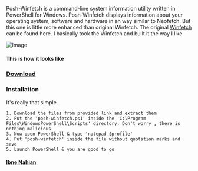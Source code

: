 Posh-Winfetch is a command-line system information utility written in PowerShell for Windows. Posh-Winfetch displays information about your operating system, software and hardware in an way similar to Neofetch. But this one is little more enhanced than original Winfetch. The original [Winfetch](https://github.com/lptstr/winfetch) can be found here. I basically took the Winfetch and built it the way I like.

![Image](https://raw.githubusercontent.com/evilprince2009/Posh-Winfetch-remake/main/Screenshot%20(53).png)

#### This is how it looks like

### [Download](https://github.com/evilprince2009/Posh-Winfetch-remake/releases/tag/v1.0.0)

### Installation
It's really that simple.
```
1. Download the files from provided link and extract them
2. Put the 'posh-winfetch.ps1' inside the 'C:\Program Files\WindowsPowerShell\Scripts' directory. Don't worry , there is nothing malicious
3. Now open PowerShell & type 'notepad $profile'
4. Put 'posh-winfetch' inside the file without quotation marks and save
5. Launch PowerShell & you are good to go
```

#### [Ibne Nahian](https://evilprince2009.netlify.app/)
